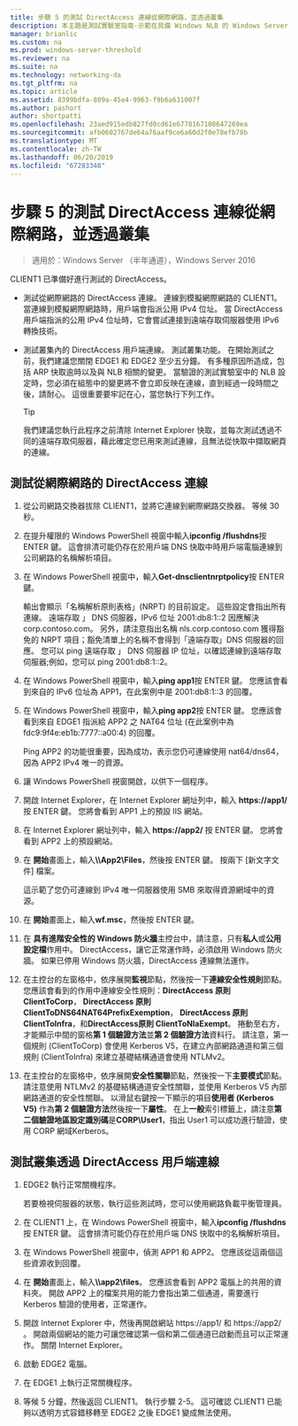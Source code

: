 ```yaml
---
title: 步驟 5 的測試 DirectAccess 連線從網際網路，並透過叢集
description: 本主題是測試實驗室指南-示範在具備 Windows NLB 的 Windows Server 2016 的叢集中的 DirectAccess 的一部分
manager: brianlic
ms.custom: na
ms.prod: windows-server-threshold
ms.reviewer: na
ms.suite: na
ms.technology: networking-da
ms.tgt_pltfrm: na
ms.topic: article
ms.assetid: 8399bdfa-809a-45e4-9963-f9b6a631007f
ms.author: pashort
author: shortpatti
ms.openlocfilehash: 23aed915edb827fd0cd61e6778167108647269ea
ms.sourcegitcommit: afb0602767de64a76aaf9ce6a60d2f0e78efb78b
ms.translationtype: MT
ms.contentlocale: zh-TW
ms.lasthandoff: 06/20/2019
ms.locfileid: "67283348"
---
```

# <a name="step-5-test-directaccess-connectivity-from-the-internet-and-through-the-cluster"></a>步驟 5 的測試 DirectAccess 連線從網際網路，並透過叢集

>適用於：Windows Server （半年通道），Windows Server 2016

CLIENT1 已準備好進行測試的 DirectAccess。  
  
- 測試從網際網路的 DirectAccess 連線。 連線到模擬網際網路的 CLIENT1。 當連線到模擬網際網路時，用戶端會指派公用 IPv4 位址。 當 DirectAccess 用戶端指派的公用 IPv4 位址時，它會嘗試連接到遠端存取伺服器使用 IPv6 轉換技術。  
  
- 測試叢集內的 DirectAccess 用戶端連線。 測試叢集功能。 在開始測試之前，我們建議您關閉 EDGE1 和 EDGE2 至少五分鐘。 有多種原因所造成，包括 ARP 快取逾時以及與 NLB 相關的變更。 當驗證的測試實驗室中的 NLB 設定時，您必須在組態中的變更將不會立即反映在連線，直到經過一段時間之後，請耐心。 這很重要要牢記在心，當您執行下列工作。  
  
    > [!TIP]  
    > 我們建議您執行此程序之前清除 Internet Explorer 快取，並每次測試透過不同的遠端存取伺服器，藉此確定您已用來測試連線，且無法從快取中擷取網頁的連線。  
  
## <a name="test-directaccess-connectivity-from-the-internet"></a>測試從網際網路的 DirectAccess 連線  
  
1. 從公司網路交換器拔除 CLIENT1，並將它連線到網際網路交換器。 等候 30 秒。  
  
2. 在提升權限的 Windows PowerShell 視窗中輸入**ipconfig /flushdns**按 ENTER 鍵。 這會排清可能仍存在於用戶端 DNS 快取中時用戶端電腦連線到公司網路的名稱解析項目。  
  
3. 在 Windows PowerShell 視窗中，輸入**Get-dnsclientnrptpolicy**按 ENTER 鍵。  
  
   輸出會顯示「名稱解析原則表格」(NRPT) 的目前設定。 這些設定會指出所有連線。 遠端存取 」 DNS 伺服器，IPv6 位址 2001:db8:1::2 因應解決 corp.contoso.com。 另外，請注意指出名稱 nls.corp.contoso.com 獲得豁免的 NRPT 項目；豁免清單上的名稱不會得到「遠端存取」DNS 伺服器的回應。 您可以 ping 遠端存取 」 DNS 伺服器 IP 位址，以確認連線到遠端存取伺服器;例如，您可以 ping 2001:db8:1::2。  
  
4. 在 Windows PowerShell 視窗中，輸入**ping app1**按 ENTER 鍵。 您應該會看到來自的 IPv6 位址為 APP1，在此案例中是 2001:db8:1::3 的回覆。  
  
5. 在 Windows PowerShell 視窗中，輸入**ping app2**按 ENTER 鍵。 您應該會看到來自 EDGE1 指派給 APP2 之 NAT64 位址 (在此案例中為 fdc9:9f4e:eb1b:7777::a00:4) 的回覆。  
  
   Ping APP2 的功能很重要，因為成功，表示您仍可連線使用 nat64/dns64，因為 APP2 IPv4 唯一的資源。  
  
6. 讓 Windows PowerShell 視窗開啟，以供下一個程序。  
  
7. 開啟 Internet Explorer，在 Internet Explorer 網址列中，輸入 **https://app1/** 按 ENTER 鍵。 您將會看到 APP1 上的預設 IIS 網站。  
  
8. 在 Internet Explorer 網址列中，輸入 **https://app2/** 按 ENTER 鍵。 您將會看到 APP2 上的預設網站。  
  
9. 在 **開始**畫面上，輸入<strong>\\\App2\Files</strong>，然後按 ENTER 鍵。 按兩下 [新文字文件] 檔案。  
  
    這示範了您仍可連線到 IPv4 唯一伺服器使用 SMB 來取得資源網域中的資源。  
  
10. 在 **開始**畫面上，輸入**wf.msc**，然後按 ENTER 鍵。  
  
11. 在 **具有進階安全性的 Windows 防火牆**主控台中，請注意，只有**私人**或**公用設定檔**作用中。 DirectAccess，讓它正常運作時，必須啟用 Windows 防火牆。 如果已停用 Windows 防火牆，DirectAccess 連線無法運作。  
  
12. 在主控台的左窗格中，依序展開**監視**節點，然後按一下**連線安全性規則**節點。 您應該會看到的作用中連線安全性規則：**DirectAccess 原則 ClientToCorp**， **DirectAccess 原則 ClientToDNS64NAT64PrefixExemption**， **DirectAccess 原則 ClientToInfra**，和**DirectAccess原則 ClientToNlaExempt**。 捲動至右方，才能顯示中間的窗格**第 1 個驗證方法**並**第 2 個驗證方法**資料行。 請注意，第一個規則 (ClientToCorp) 會使用 Kerberos V5，在建立內部網路通道和第三個規則 (ClientToInfra) 來建立基礎結構通道會使用 NTLMv2。  
  
13. 在主控台的左窗格中，依序展開**安全性關聯**節點，然後按一下**主要模式**節點。 請注意使用 NTLMv2 的基礎結構通道安全性關聯，並使用 Kerberos V5 內部網路通道的安全性關聯。 以滑鼠右鍵按一下顯示的項目**使用者 (Kerberos V5)** 作為**第 2 個驗證方法**然後按一下**屬性**。 在上**一般**索引標籤上，請注意**第二個驗證地區設定識別碼**是**CORP\User1**，指出 User1 可以成功進行驗證，使用 CORP 網域Kerberos。  
  
## <a name="test-directaccess-client-connectivity-through-the-cluster"></a>測試叢集透過 DirectAccess 用戶端連線  
  
1. EDGE2 執行正常關機程序。  
  
   若要檢視伺服器的狀態，執行這些測試時，您可以使用網路負載平衡管理員。  
  
2. 在 CLIENT1 上，在 Windows PowerShell 視窗中，輸入**ipconfig /flushdns**按 ENTER 鍵。 這會排清可能仍存在於用戶端 DNS 快取中的名稱解析項目。  
  
3. 在 Windows PowerShell 視窗中，偵測 APP1 和 APP2。 您應該從這兩個這些資源收到回覆。  
  
4. 在 **開始**畫面上，輸入<strong>\\\app2\files</strong>。 您應該會看到 APP2 電腦上的共用的資料夾。 開啟 APP2 上的檔案共用的能力會指出第二個通道，需要進行 Kerberos 驗證的使用者，正常運作。  
  
5. 開啟 Internet Explorer 中，然後再開啟網站 https://app1/ 和 https://app2/ 。 開啟兩個網站的能力可讓您確認第一個和第二個通道已啟動而且可以正常運作。 關閉 Internet Explorer。  
  
6. 啟動 EDGE2 電腦。  
  
7. 在 EDGE1 上執行正常關機程序。  
  
8. 等候 5 分鐘，然後返回 CLIENT1。 執行步驟 2-5。 這可確認 CLIENT1 已能夠以透明方式容錯移轉至 EDGE2 之後 EDGE1 變成無法使用。
